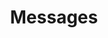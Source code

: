 ---
title: "Messages"
linkTitle: "Messages"
description: "Information related to Messages."
weight: 7
---
